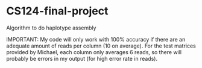# CS124-final-project
Algorithm to do haplotype assembly

IMPORTANT: 
My code will only work with 100% accuracy if there are an adequate amount of reads per column (10 on average).
For the test matrices provided by Michael, each column only averages 6 reads, so there will probably be errors in my output (for high error rate in reads).
